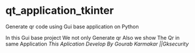 # qt_application_tkinter
Generate qr code using Gui base application on Python


In this Gui base project We not only Generate qr Also we show The Qr in same Application
*This Aplication Develop By Gourab Karmakar ||Gksecurity*

